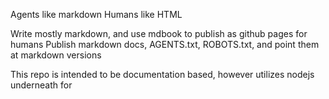 Agents like markdown
Humans like HTML

Write mostly markdown, and use mdbook to publish as github pages for humans
Publish markdown docs, AGENTS.txt, ROBOTS.txt, and point them at markdown versions

This repo is intended to be documentation based, however utilizes nodejs underneath for